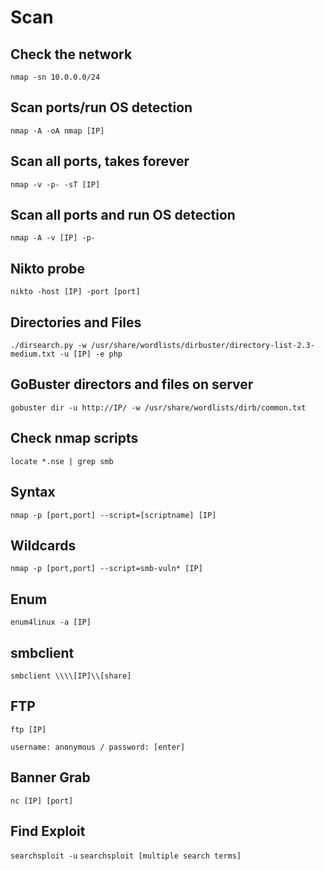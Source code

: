 # Scan
## Check the network
`nmap -sn 10.0.0.0/24`
## Scan ports/run OS detection
`nmap -A -oA nmap [IP]`
## Scan all ports, takes forever
`nmap -v -p- -sT [IP]`
## Scan all ports and run OS detection
`nmap -A -v [IP] -p-`
## Nikto probe
`nikto -host [IP] -port [port]`
## Directories and Files
`./dirsearch.py -w /usr/share/wordlists/dirbuster/directory-list-2.3-medium.txt -u [IP] -e php`
## GoBuster directors and files on server
`gobuster dir -u http://IP/ -w /usr/share/wordlists/dirb/common.txt`
## Check nmap scripts
`locate *.nse | grep smb`
## Syntax
`nmap -p [port,port] --script=[scriptname] [IP]`
## Wildcards
`nmap -p [port,port] --script=smb-vuln* [IP]`
## Enum
`enum4linux -a [IP]`
## smbclient
`smbclient \\\\[IP]\\[share]`
## FTP
`ftp [IP]`

`username: anonymous / password: [enter]`
## Banner Grab
`nc [IP] [port]`
## Find Exploit
`searchsploit -u`
`searchsploit [multiple search terms]`
